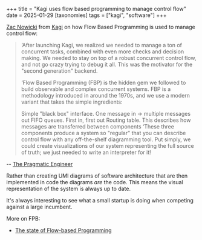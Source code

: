 +++
title = "Kagi uses flow based programming to manage control flow"
date = 2025-01-29
[taxonomies]
tags = ["kagi", "software"]
+++

[Zac Nowicki](https://github.com/z64) from [Kagi](https://kagi.com) on how Flow Based Programming is used to manage control flow:

> ‘After launching Kagi, we realized we needed to manage a ton of concurrent tasks, combined with even more checks and decision making. We needed to stay on top of a robust concurrent control flow, and not go crazy trying to debug it all. This was the motivator for the "second generation" backend.
>
> ‘Flow Based Programming (FBP) is the hidden gem we followed to build observable and complex concurrent systems. FBP is a methodology introduced in around the 1970s, and we use a modern variant that takes the simple ingredients:
>
> Simple "black box" interface. One message in → multiple messages out
> FIFO queues. First in, first out
> Routing table. This describes how messages are transferred between components
> ‘These three components produce a system so "regular" that you can describe control flow with any off-the-shelf diagramming tool. Put simply, we could create visualizations of our system representing the full source of truth; we just needed to write an interpreter for it!

-- [The Pragmatic Engineer](https://newsletter.pragmaticengineer.com/p/perplexity-and-kagi)

Rather than creating UMl diagrams of software architecture that are then implemented in code the diagrams *are* the code.
This means the visual representation of the system is always up to date.

It's always interesting to see what a small startup is doing when competing against a large incumbent.

More on FPB:

* [The state of Flow-based Programming](https://blog.kodigy.com/post/state-of-flow-based-programming/#problems-it-solves)
